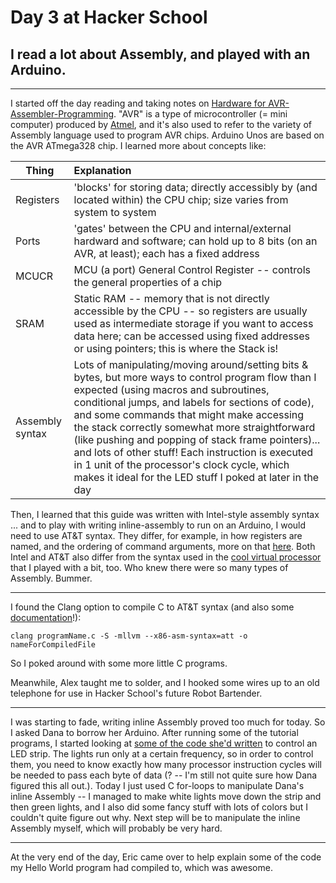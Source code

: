 # Day 3 at Hacker School
## I read a lot about Assembly, and played with an Arduino. 

-----

I started off the day reading and taking notes on [Hardware for AVR-Assembler-Programming](http://www.avr-asm-tutorial.net/avr_en/beginner/). "AVR" is a type of microcontroller (= mini computer) produced by [Atmel](http://www.atmel.com/products/microcontrollers/avr/), and it's also used to refer to the variety of Assembly language used to program AVR chips. Arduino Unos are based on the AVR ATmega328 chip. I learned more about concepts like:  

|Thing|Explanation|  
| ----- | :----- |  
|Registers|'blocks' for storing data; directly accessibly by (and located within) the CPU chip; size varies from system to system|    
|Ports|'gates' between the CPU and internal/external hardward and software; can hold up to 8 bits (on an AVR, at least); each has a fixed address|  
|MCUCR|MCU (a port) General Control Register -- controls the general properties of a chip|  
|SRAM|Static RAM -- memory that is not directly accessible by the CPU -- so registers are usually used as intermediate storage if you want to access data here; can be accessed using fixed addresses or using pointers; this is where the Stack is!|  
|Assembly syntax|Lots of manipulating/moving around/setting bits & bytes, but more ways to control program flow than I expected (using macros and subroutines, conditional jumps, and labels for sections of code), and some commands that might make accessing the stack correctly somewhat more straightforward (like pushing and popping of stack frame pointers)... and lots of other stuff! Each instruction is executed in 1 unit of the processor's clock cycle, which makes it ideal for the LED stuff I poked at later in the day|

Then, I learned that this guide was written with Intel-style assembly syntax ... and to play with writing inline-assembly to run on an Arduino, I would need to use AT&T syntax. They differ, for example, in how registers are named, and the ordering of command arguments, more on that [here](http://www.delorie.com/djgpp/doc/brennan/brennan_att_inline_djgpp.html). Both Intel and AT&T also differ from the syntax used in the [cool virtual processor](http://ivanzuzak.info/FRISCjs/webapp/) that I played with a bit, too. Who knew there were so many types of Assembly. Bummer.

--------------

I found the Clang option to compile C to AT&T syntax (and also some [documentation](http://llvm.org/docs/CommandGuide/llc.html)!):

```
clang programName.c -S -mllvm --x86-asm-syntax=att -o nameForCompiledFile
```
So I poked around with some more little C programs.

Meanwhile, Alex taught me to solder, and I hooked some wires up to an old telephone for use in Hacker School's future Robot Bartender.

--------------

I was starting to fade, writing inline Assembly proved too much for today. So I asked Dana to borrow her Arduino. After running some of the tutorial programs, I started looking at [some of the code she'd written](https://github.com/danasf/simplepixel/blob/master/simple.ino) to control an LED strip.  The lights run only at a certain frequency, so in order to control them, you need to know exactly how many processor instruction cycles will be needed to pass each byte of data (? -- I'm still not quite sure how Dana figured this all out.). Today I just used C for-loops to manipulate Dana's inline Assembly -- I managed to make white lights move down the strip and then green lights, and I also did some fancy stuff with lots of colors but I couldn't quite figure out why. Next step will be to manipulate the inline Assembly myself, which will probably be very hard. 

--------------   

At the very end of the day, Eric came over to help explain some of the code my Hello World program had compiled to, which was awesome.
  

